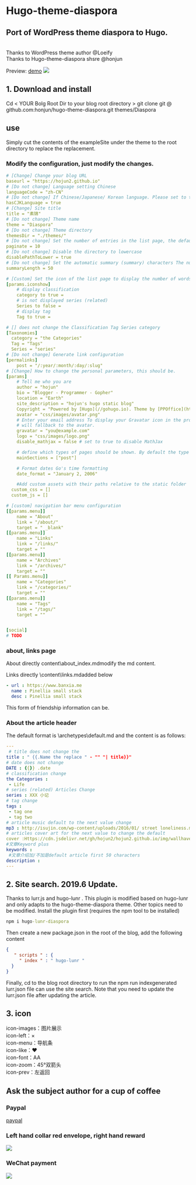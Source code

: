 # Hugo-theme-diaspora
## Port of WordPress theme diaspora to Hugo. 
<br>
Thanks to WordPress theme author @Loeify<br>
Thanks to Hugo-theme-diaspora shsre @honjun

Preview: [demo](https://diaspora.hojun.cn/)
![](https://cdn.jsdelivr.net/gh/hojun2/hojun2.github.io/img/diaspora.jpg)


## 1. Download and install
Cd  < YOUR Bolg Root Dir to your blog root directory > 
git clone git @ github.com:honjun/hugo-theme-diaspora.git themes/Diaspora
## use
Simply cut the contents of the exampleSite under the theme to the root directory to replace the replacement.

### Modify the configuration, just modify the changes.
```yml
# [Change] Change your blog URL 
baseurl = "https://hojun2.github.io" 
# [Do not change] Language setting Chinese 
languageCode = "zh-CN" 
# [Do not change] If Chinese/Japanese/ Korean language. Please set to true in order for .Summary and .WordCount to execute correctly. 
hasCJKLanguage = true 
# [Change] Site title 
title = "素锦" 
# [Do not change] Theme name 
theme = "Diaspora" 
# [Do not change] Theme directory 
themesDir = "./themes/" 
# [Do not change] Set the number of entries in the list page, the default 10 
paginate = 10 
# [Do not change] Disable the directory to lowercase 
disablePathToLower = true 
# [Do not change] Set the automatic summary (summary) characters The number is 50. If the article description is empty, the summary will automatically use the first 50 characters of the article as the summary. 
summaryLength = 50 

# [Custom] Set the icon of the list page to display the number of words in the default display true/false display / not display
[params.iconshow] 
    # display classification 
    category to true = 
    # is not displayed series (related) 
    Series to false = 
    # display tag 
    Tag to true = 

# [] does not change the Classification Tag Series category 
[Taxonomies] 
  category = "the Categories" 
  Tag = "Tags" 
  Series = "series" 
# [Do not change] Generate link configuration 
[permalinks] 
    post = "/:year/:month/:day/:slug" 
# [Change] How to change the personal parameters, this should be. 
[params] 
    # Tell me who you are 
    author = "hojun" 
    bio = "Blogger - Programmer - Gopher" 
    location = "Earth" 
    site_description = "hojun's hugo static blog"
    Copyright = "Powered by [Hugo](//gohugo.io). Theme by [PPOffice](http://github.com/ppoffice)." 
    avatar = "css/images/avatar.png" 
    # Enter your email address To display your Gravatar icon in the profile. If not set the theme 
    # will fallback to the avatar. 
    gravatar = "you@example.com" 
    logo = "css/images/logo.png" 
    disable_mathjax = false # set to true to disable MathJax 

    # define which types of pages should be shown. By default the type with the most regular pages 
    mainSections = ["post"] 

    # Format dates Go's time formatting 
    date_format = "January 2, 2006" 

    #Add custom assets with their paths relative to the static folder 
  custom_css = [] 
  custom_js = [] 

# [custom] navigation bar menu configuration 
[[params.menu]] 
    name = "About" 
    link = "/about/" 
    target = " _blank" 
[[params.menu]] 
    name = "Links" 
    link = "/links/" 
    target = "" 
[[params.menu]] 
    name = "Archives" 
    link = "/archives/" 
    target = "" 
[[ Params.menu]] 
    name = "Categories" 
    link = "/categories/" 
    target = "" 
[[params.menu]] 
    name = "Tags" 
    link = "/tags/" 
    target = "" 


[social] 
# TODO
```
### about, links page 
About directly content\about\_index.mdmodify the md content.

Links directly \content\links.mdadded below
```yml
- url : https://www.banxia.me 
  name : Pinellia small stack 
  desc : Pinellia small stack
```
This form of friendship information can be.

### About the article header
The default format is \archetypes\default.md and the content is as follows:

```yml
---
 # title does not change the 
title : " {{.Name the replace " - "" "| title}}" 
# date does not change 
DATE : {{}} .date 
# classification change 
the Categories : 
 - Life 
# series (related) Articles Change 
series : XXX 小记
# tag change 
tags : 
 - tag one 
 - tag two 
# article music default to the next value change 
mp3 : http://isujin.com/wp-content/uploads/2016/01/ street loneliness.mp3 ? _ = 1 
# articles cover art for the next value to change the default 
cover :Https://cdn.jsdelivr.net/gh/hojun2/hojun2.github.io/img/wallhaven-672007-2.jpg 
#文章Keyword plus 
keywords :
 #文章介绍加/不加是default article first 50 characters 
description : 
---
```
## 2. Site search. 2019.6 Update.  
Thanks to lurr.js and hugo-lunr . This plugin is modified based on hugo-lunr and only adapts to the hugo-theme-diaspora theme. Other topics need to be modified. Install the plugin first (requires the npm tool to be installed)
```cmd
npm i hugo-lunr-diaspora
```
Then create a new package.json in the root of the blog, add the following content
```json
{
   " scripts " : {
     " index " : " hugo-lunr " 
  } 
}
```
Finally, cd to the blog root directory to run the npm run indexgenerated lurr.json file can use the site search. Note that you need to update the lurr.json file after updating the article.
## 3. icon
icon-images：图片展示<br>
icon-left：×<br>
icon-menu：导航条<br>
icon-like：❤<br>
icon-font：AA<br>
icon-zoom：45°双箭头<br>
icon-prev：左返回<br>

## Ask the subject author for a cup of coffee
### Paypal
[paypal](https://www.paypal.me/hojuncn)
### Left hand collar red envelope, right hand reward
![](https://cdn.jsdelivr.net/gh/honjun/cdn@1.8/img/custom/donate/AliPayQRsmall.jpg)
### WeChat payment
![](https://cdn.jsdelivr.net/gh/honjun/cdn@1.8/img/custom/donate/WeChanSQsmall.jpg)